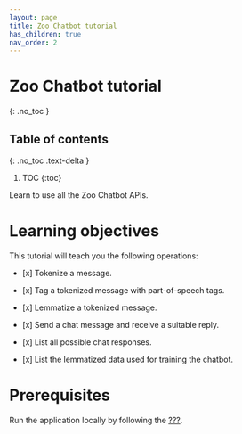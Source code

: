 ```yaml
---
layout: page
title: Zoo Chatbot tutorial
has_children: true
nav_order: 2
---
```


# Zoo Chatbot tutorial
{: .no_toc }

## Table of contents
{: .no_toc .text-delta }

1. TOC
{:toc}

Learn to use all the Zoo Chatbot APIs.

# Learning objectives

This tutorial will teach you the following operations:

-   \[x\] Tokenize a message.

-   \[x\] Tag a tokenized message with part-of-speech tags.

-   \[x\] Lemmatize a tokenized message.

-   \[x\] Send a chat message and receive a suitable reply.

-   \[x\] List all possible chat responses.

-   \[x\] List the lemmatized data used for training the chatbot.

# Prerequisites

Run the application locally by following the
[???](#intro-component::install-and-run-quickstart.adoc).

